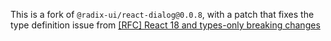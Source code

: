 This is a fork of `@radix-ui/react-dialog@0.0.8`, with a patch that fixes the type definition issue from [[RFC] React 18 and types-only breaking changes](https://github.com/DefinitelyTyped/DefinitelyTyped/issues/46691)
